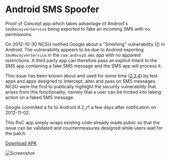 Android SMS Spoofer
===================

Proof of Concept app which takes advantage of Android's `SmsReceiverService` being exported to fake an incoming SMS with no permissions.

On 2012-10-30 NCSU notified Google about a "Smishing" vulnerability ([1]) in Android. The vulnerability appears to be due to Android exporting `SmsReceiverService` in the `com.android.mms` app with no apparent restrictions. A third party app can therefore pass an explicit Intent to the SMS app containing a fake SMS message and the SMS app will process it.

This issue has been known about and used for some time ([2],[3],[4]) by test apps and apps designed to intercept, alter and pass on SMS messages. NCSU were the first to publically highlight the security vulnerability that arises from this functionality, namely that a user can be tricked into taking action on a faked SMS message.

Google commited a fix to Android 4.2_r1 a few days after notification on 2012-11-02.

This PoC app simply wraps existing code already made public so that the issue can be validated and countermeasures designed while users wait for the patch.

[Download APK](https://github.com/thomascannon/android-sms-spoof/SMSSpoofer-v1.apk/qr_code)

[1]: http://www.csc.ncsu.edu/faculty/jiang/smishing.html
[2]: http://d.hatena.ne.jp/thorikawa/20100930/p1
[3]: http://blog.dev001.net/post/14085892020/android-generate-incoming-sms-from-within-your-app
[4]: http://stackoverflow.com/a/12338541

![Screenshot](https://github.com/thomascannon/android-sms-spoof/raw/master/screenshot-2012-11-03-025014.png) 
